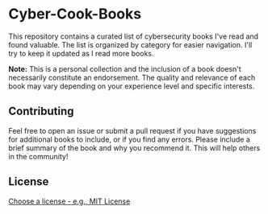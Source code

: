 # Cyber-Cook-Books

This repository contains a curated list of cybersecurity books I've read and found valuable.  The list is organized by category for easier navigation.  I'll try to keep it updated as I read more books.

**Note:**  This is a personal collection and the inclusion of a book doesn't necessarily constitute an endorsement.  The quality and relevance of each book may vary depending on your experience level and specific interests.



## Contributing

Feel free to open an issue or submit a pull request if you have suggestions for additional books to include, or if you find any errors.  Please include a brief summary of the book and why you recommend it.  This will help others in the community!


## License

[Choose a license -  e.g., MIT License](https://opensource.org/licenses/MIT)

